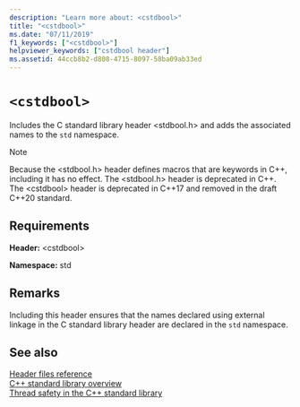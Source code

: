 ```yaml
---
description: "Learn more about: <cstdbool>"
title: "<cstdbool>"
ms.date: "07/11/2019"
f1_keywords: ["<cstdbool>"]
helpviewer_keywords: ["cstdbool header"]
ms.assetid: 44ccb8b2-d808-4715-8097-58ba09ab33ed
---
```

# `<cstdbool>`

Includes the C standard library header \<stdbool.h> and adds the associated names to the `std` namespace.

> [!NOTE]
> Because the \<stdbool.h> header defines macros that are keywords in C++, including it has no effect. The \<stdbool.h> header is deprecated in C++. The \<cstdbool> header is deprecated in C++17 and removed in the draft C++20 standard.

## Requirements

**Header:** \<cstdbool>

**Namespace:** std

## Remarks

Including this header ensures that the names declared using external linkage in the C standard library header are declared in the `std` namespace.

## See also

[Header files reference](cpp-standard-library-header-files.md)\
[C++ standard library overview](cpp-standard-library-overview.md)\
[Thread safety in the C++ standard library](thread-safety-in-the-cpp-standard-library.md)
